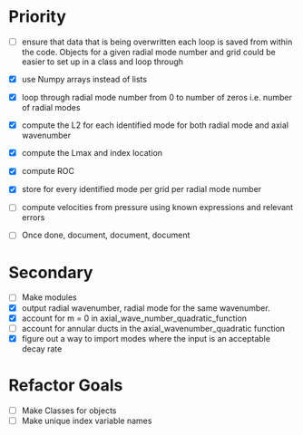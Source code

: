 # Priority 
- [ ] ensure that data that is being overwritten each loop is saved from within
the code. Objects for a given radial mode number and grid could be easier 
to set up in a class and loop through
- [x] use Numpy arrays instead of lists
- [x] loop through radial mode number from 0 to number of zeros i.e. number of
radial modes
- [x] compute the L2 for each identified mode for both radial mode and axial wavenumber
- [x] compute the Lmax and index location 
- [x] compute ROC
- [x] store for every identified mode per grid per radial mode number
- [ ] compute velocities from pressure using known expressions and relevant errors

- [ ] Once done, document, document, document

# Secondary
-[ ] Make modules
 - [x] output radial wavenumber, radial mode for the same wavenumber.
 - [x] account for m = 0 in axial_wave_number_quadratic_function
 - [ ] account for annular ducts in the axial_wavenumber_quadratic function
 - [x] figure out a way to import modes where the input is an acceptable decay
 rate

# Refactor Goals
-[ ] Make Classes for objects 
-[ ] Make unique index variable names 
